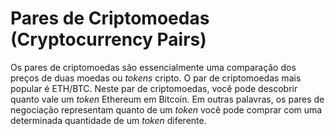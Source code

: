 # Pares de Criptomoedas (Cryptocurrency Pairs)

Os pares de criptomoedas são essencialmente uma comparação dos preços de duas moedas ou _tokens_ cripto. O par de criptomoedas mais popular é ETH/BTC. Neste par de criptomoedas, você pode descobrir quanto vale um _token_ Ethereum em Bitcoin. Em outras palavras, os pares de negociação representam quanto de um _token_ você pode comprar com uma determinada quantidade de um _token_ diferente.
